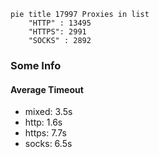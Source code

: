 
```mermaid
pie title 17997 Proxies in list
    "HTTP" : 13495
    "HTTPS": 2991
    "SOCKS" : 2892
```

### Some Info
#### Average Timeout

- mixed: 3.5s
- http: 1.6s
- https: 7.7s
- socks: 6.5s